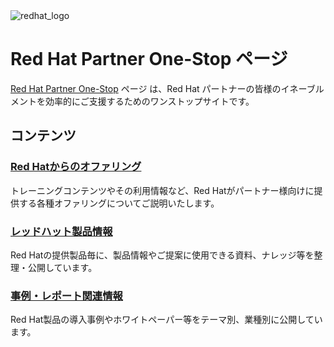 <img src="https://github.com/RH-OPEN/rh-open.github.io/blob/409fc787249d9ca0a04b09f6a9ffd8641b6ed2d2/assets/images/Logo-Red_Hat-Hat_icon-Standard-RGB.png?raw=true" alt="redhat_logo" title="redhat">

# Red Hat Partner One-Stop ページ

[Red Hat Partner One-Stop](https://rh-open.github.io/) ページ は、Red Hat パートナーの皆様のイネーブルメントを効率的にご支援するためのワンストップサイトです。

## コンテンツ
### [Red Hatからのオファリング](offering)
トレーニングコンテンツやその利用情報など、Red Hatがパートナー様向けに提供する各種オファリングについてご説明いたします。

### [レッドハット製品情報](Products)
Red Hatの提供製品毎に、製品情報やご提案に使用できる資料、ナレッジ等を整理・公開しています。

### [事例・レポート関連情報](docs)
Red Hat製品の導入事例やホワイトペーパー等をテーマ別、業種別に公開しています。